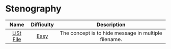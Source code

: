 # Stenography

| Name | Difficulty | Description |
| :---: | :---: | :---: |
| [LiSt File](LiSt%20Files/Challenges.md) | [Easy](../Difficulty/Easy.md) | The concept is to hide message in multiple filename. |
